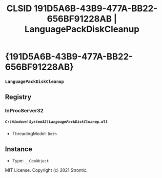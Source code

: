 ﻿---
title: "CLSID 191D5A6B-43B9-477A-BB22-656BF91228AB | LanguagePackDiskCleanup"
excerpt: What is COM-Object CLSID 191D5A6B-43B9-477A-BB22-656BF91228AB?
---

# {191D5A6B-43B9-477A-BB22-656BF91228AB}

### `LanguagePackDiskCleanup`

## Registry


### InProcServer32

##### `C:\Windows\System32\LanguagePackDiskCleanup.dll`
* ThreadingModel: `Both`

## Instance

* Type: `__ComObject`

MIT License. Copyright (c) 2021 Strontic.


